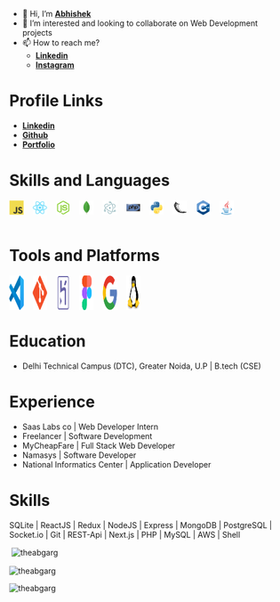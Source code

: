 - 👋 Hi, I’m **[Abhishek](https://github.com/theabgarg)**
- 👀 I’m interested and looking to collaborate on Web Development projects
- 📫 How to reach me?
  - **[Linkedin](https://www.linkedin.com/in/theabgarg/)**
  - **[Instagram](https://www.instagram.com/theabgarg/)**

# Profile Links

- **[Linkedin](https://www.linkedin.com/in/theabgarg/)**
- **[Github](https://github.com/theabgarg)**
- **[Portfolio](https://abgarg.com/)**

# Skills and Languages

<div style="display:flex; gap:1rem">
<!-- javascript -->
<img align="left" alt="Javascript" width="26px" src="https://raw.githubusercontent.com/devicons/devicon/master/icons/javascript/javascript-original.svg" />
<!-- react -->
<img align="left" alt="React" width="26px" src="https://raw.githubusercontent.com/devicons/devicon/master/icons/react/react-original.svg" />
<!-- nodejs -->
<img align="left" alt="Nodejs" width="26px" src="https://raw.githubusercontent.com/devicons/devicon/master/icons/nodejs/nodejs-original.svg" />
<!-- mongodb -->
<img align="left" alt="MongoDB" width="26px" src="https://raw.githubusercontent.com/devicons/devicon/master/icons/mongodb/mongodb-original.svg" />
<!-- electronjs -->
<img align="left" alt="ElectronJS" width="26px" src="https://raw.githubusercontent.com/devicons/devicon/master/icons/electron/electron-original.svg" />
<!-- php -->
<img align="left" alt="PHP" width="26px" src="https://raw.githubusercontent.com/devicons/devicon/master/icons/php/php-original.svg" />
<!-- python -->
<img align="left" alt="Python" width="26px" src="https://raw.githubusercontent.com/devicons/devicon/master/icons/python/python-original.svg" />
<!-- flask -->
<img align="left" alt="Flask" width="26px" src="https://raw.githubusercontent.com/devicons/devicon/master/icons/flask/flask-original.svg" />
<!-- C++ -->
<img align="left" alt="C++" width="26px" src="https://raw.githubusercontent.com/devicons/devicon/master/icons/cplusplus/cplusplus-original.svg" />
<!-- java -->
<img align="left" alt="Java" width="26px" src="https://raw.githubusercontent.com/devicons/devicon/master/icons/java/java-original.svg" />

</div>
<br />

# Tools and Platforms

<div style="display:flex; gap:1rem">
<!-- vscode -->
<img align="left" alt="VSCode" width="26px" src="https://raw.githubusercontent.com/devicons/devicon/master/icons/vscode/vscode-original.svg" />
<!-- git -->
<img align="left" alt="Git" width="26px" src="https://raw.githubusercontent.com/devicons/devicon/master/icons/git/git-original.svg" />
<!-- heroku -->
<img align="left" alt="Heroku" width="26px" src="https://raw.githubusercontent.com/devicons/devicon/master/icons/heroku/heroku-original.svg" />
<!-- figma -->
<img align="left" alt="Figma" width="26px" src="https://raw.githubusercontent.com/devicons/devicon/master/icons/figma/figma-original.svg" />
<!-- google -->
<img align="left" alt="Google" width="26px" src="https://raw.githubusercontent.com/devicons/devicon/master/icons/google/google-original.svg" />
<!-- linux -->
<img align="left" alt="Linux" width="26px" src="https://raw.githubusercontent.com/devicons/devicon/master/icons/linux/linux-original.svg" />

<br><br>
</div>

# Education

- Delhi Technical Campus (DTC), Greater Noida, U.P
  | B.tech (CSE)

# Experience

- Saas Labs co | Web Developer Intern
- Freelancer | Software Development
- MyCheapFare | Full Stack Web Developer
- Namasys | Software Developer
- National Informatics Center | Application Developer

# Skills

SQLite | ReactJS | Redux | NodeJS | Express | MongoDB | PostgreSQL | Socket.io | Git | REST-Api | Next.js | PHP | MySQL | AWS | Shell

<p>&nbsp;<img align="center" src="https://github-readme-stats.vercel.app/api?username=theabgarg&show_icons=true&locale=en" alt="theabgarg" /></p>

<p><img align="center" src="https://github-readme-streak-stats.herokuapp.com/?user=theabgarg&" alt="theabgarg" /></p>



<p><img align="left" src="https://github-readme-stats.vercel.app/api/top-langs?username=theabgarg&show_icons=true&locale=en&layout=compact" alt="theabgarg" /></p>

